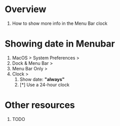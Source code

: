 # Overview
1. How to show more info in the Menu Bar clock


# Showing date in Menubar
1. MacOS > System Preferences >
1. Dock & Menu Bar >
1. Menu Bar Only >
1. Clock >
    1. Show date: **"always"**
    1. [*] Use a 24-hour clock


# Other resources
1. TODO
